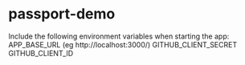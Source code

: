 # passport-demo

Include the following environment variables when starting the app:
APP_BASE_URL (eg http://localhost:3000/)
GITHUB_CLIENT_SECRET 
GITHUB_CLIENT_ID
